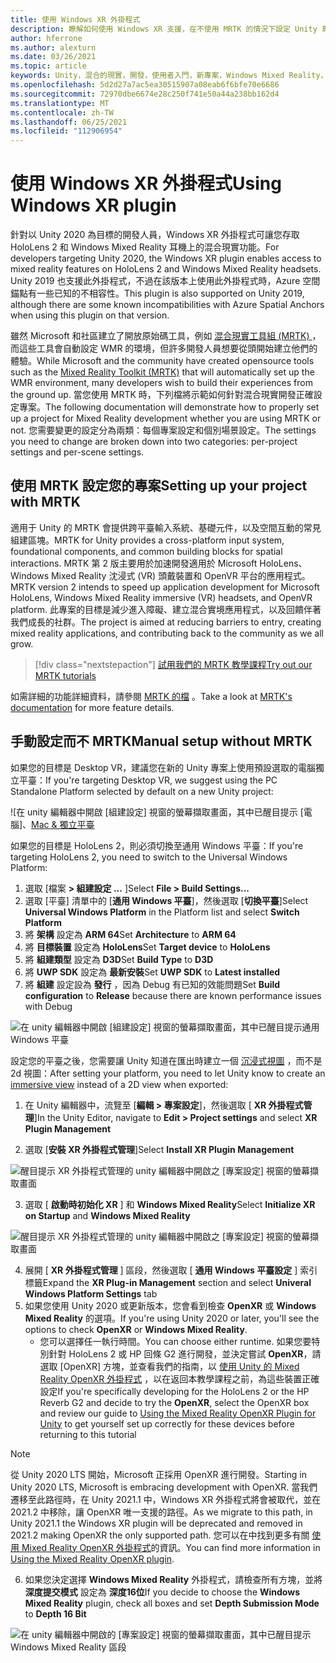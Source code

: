 ```yaml
---
title: 使用 Windows XR 外掛程式
description: 瞭解如何使用 Windows XR 支援，在不使用 MRTK 的情況下設定 Unity 專案。
author: hferrone
ms.author: alexturn
ms.date: 03/26/2021
ms.topic: article
keywords: Unity，混合的現實，開發，使用者入門，新專案，Windows Mixed Reality，UWP，XR，效能，舊版，mrtk，Windows
ms.openlocfilehash: 5d2d27a7ac5ea30515907a08eab6f6bfe70e6686
ms.sourcegitcommit: 72970dbe6674e28c250f741e50a44a238bb162d4
ms.translationtype: MT
ms.contentlocale: zh-TW
ms.lasthandoff: 06/25/2021
ms.locfileid: "112906954"
---
```

# <a name="using-windows-xr-plugin"></a><span data-ttu-id="c1bc8-104">使用 Windows XR 外掛程式</span><span class="sxs-lookup"><span data-stu-id="c1bc8-104">Using Windows XR plugin</span></span>

<span data-ttu-id="c1bc8-105">針對以 Unity 2020 為目標的開發人員，Windows XR 外掛程式可讓您存取 HoloLens 2 和 Windows Mixed Reality 耳機上的混合現實功能。</span><span class="sxs-lookup"><span data-stu-id="c1bc8-105">For developers targeting Unity 2020, the Windows XR plugin enables access to mixed reality features on HoloLens 2 and Windows Mixed Reality headsets.</span></span>  <span data-ttu-id="c1bc8-106">Unity 2019 也支援此外掛程式，不過在該版本上使用此外掛程式時，Azure 空間錨點有一些已知的不相容性。</span><span class="sxs-lookup"><span data-stu-id="c1bc8-106">This plugin is also supported on Unity 2019, although there are some known incompatibilities with Azure Spatial Anchors when using this plugin on that version.</span></span>

<span data-ttu-id="c1bc8-107">雖然 Microsoft 和社區建立了開放原始碼工具，例如 [混合現實工具組 (MRTK) ](/windows/mixed-reality/mrtk-unity/configuration/usingupm) ，而這些工具會自動設定 WMR 的環境，但許多開發人員想要從頭開始建立他們的體驗。</span><span class="sxs-lookup"><span data-stu-id="c1bc8-107">While Microsoft and the community have created opensource tools such as the [Mixed Reality Toolkit (MRTK)](/windows/mixed-reality/mrtk-unity/configuration/usingupm) that will automatically set up the WMR environment, many developers wish to build their experiences from the ground up.</span></span>  <span data-ttu-id="c1bc8-108">當您使用 MRTK 時，下列檔將示範如何針對混合現實開發正確設定專案。</span><span class="sxs-lookup"><span data-stu-id="c1bc8-108">The following documentation will demonstrate how to properly set up a project for Mixed Reality development whether you are using MRTK or not.</span></span>  <span data-ttu-id="c1bc8-109">您需要變更的設定分為兩類：每個專案設定和個別場景設定。</span><span class="sxs-lookup"><span data-stu-id="c1bc8-109">The settings you need to change are broken down into two categories: per-project settings and per-scene settings.</span></span>

## <a name="setting-up-your-project-with-mrtk"></a><span data-ttu-id="c1bc8-110">使用 MRTK 設定您的專案</span><span class="sxs-lookup"><span data-stu-id="c1bc8-110">Setting up your project with MRTK</span></span>

<span data-ttu-id="c1bc8-111">適用于 Unity 的 MRTK 會提供跨平臺輸入系統、基礎元件，以及空間互動的常見組建區塊。</span><span class="sxs-lookup"><span data-stu-id="c1bc8-111">MRTK for Unity provides a cross-platform input system, foundational components, and common building blocks for spatial interactions.</span></span> <span data-ttu-id="c1bc8-112">MRTK 第 2 版主要用於加速開發適用於 Microsoft HoloLens、Windows Mixed Reality 沈浸式 (VR) 頭戴裝置和 OpenVR 平台的應用程式。</span><span class="sxs-lookup"><span data-stu-id="c1bc8-112">MRTK version 2 intends to speed up application development for Microsoft HoloLens, Windows Mixed Reality immersive (VR) headsets, and OpenVR platform.</span></span> <span data-ttu-id="c1bc8-113">此專案的目標是減少進入障礙、建立混合實境應用程式，以及回饋伴著我們成長的社群。</span><span class="sxs-lookup"><span data-stu-id="c1bc8-113">The project is aimed at reducing barriers to entry, creating mixed reality applications, and contributing back to the community as we all grow.</span></span>

> [!div class="nextstepaction"]
> [<span data-ttu-id="c1bc8-114">試用我們的 MRTK 教學課程</span><span class="sxs-lookup"><span data-stu-id="c1bc8-114">Try out our MRTK tutorials</span></span>](./tutorials/mr-learning-base-02.md?tabs=winxr)

<span data-ttu-id="c1bc8-115">如需詳細的功能詳細資料，請參閱 [MRTK 的檔](/windows/mixed-reality/mrtk-unity) 。</span><span class="sxs-lookup"><span data-stu-id="c1bc8-115">Take a look at [MRTK's documentation](/windows/mixed-reality/mrtk-unity) for more feature details.</span></span>

## <a name="manual-setup-without-mrtk"></a><span data-ttu-id="c1bc8-116">手動設定而不 MRTK</span><span class="sxs-lookup"><span data-stu-id="c1bc8-116">Manual setup without MRTK</span></span>

<span data-ttu-id="c1bc8-117">如果您的目標是 Desktop VR，建議您在新的 Unity 專案上使用預設選取的電腦獨立平臺：</span><span class="sxs-lookup"><span data-stu-id="c1bc8-117">If you're targeting Desktop VR, we suggest using the PC Standalone Platform selected by default on a new Unity project:</span></span>

![在 unity 編輯器中開啟 [組建設定] 視窗的螢幕擷取畫面，其中已醒目提示 [電腦]、[Mac & 獨立平臺](images/wmr-config-img-3.png)

<span data-ttu-id="c1bc8-119">如果您的目標是 HoloLens 2，則必須切換至通用 Windows 平臺：</span><span class="sxs-lookup"><span data-stu-id="c1bc8-119">If you're targeting HoloLens 2, you need to switch to the Universal Windows Platform:</span></span>

1.  <span data-ttu-id="c1bc8-120">選取 [檔案 **> 組建設定 ...** ]</span><span class="sxs-lookup"><span data-stu-id="c1bc8-120">Select **File > Build Settings...**</span></span>
2.  <span data-ttu-id="c1bc8-121">選取 [平臺] 清單中的 [**通用 Windows 平臺**]，然後選取 [**切換平臺**]</span><span class="sxs-lookup"><span data-stu-id="c1bc8-121">Select **Universal Windows Platform** in the Platform list and select **Switch Platform**</span></span>
3.  <span data-ttu-id="c1bc8-122">將 **架構** 設定為 **ARM 64**</span><span class="sxs-lookup"><span data-stu-id="c1bc8-122">Set **Architecture** to **ARM 64**</span></span>
4.  <span data-ttu-id="c1bc8-123">將 **目標裝置** 設定為 **HoloLens**</span><span class="sxs-lookup"><span data-stu-id="c1bc8-123">Set **Target device** to **HoloLens**</span></span>
5.  <span data-ttu-id="c1bc8-124">將 **組建類型** 設定為 **D3D**</span><span class="sxs-lookup"><span data-stu-id="c1bc8-124">Set **Build Type** to **D3D**</span></span>
6.  <span data-ttu-id="c1bc8-125">將 **UWP SDK** 設定為 **最新安裝**</span><span class="sxs-lookup"><span data-stu-id="c1bc8-125">Set **UWP SDK** to **Latest installed**</span></span>
7.  <span data-ttu-id="c1bc8-126">將 **組建** 設定設為 **發行** ，因為 Debug 有已知的效能問題</span><span class="sxs-lookup"><span data-stu-id="c1bc8-126">Set **Build configuration** to **Release** because there are known performance issues with Debug</span></span>

![在 unity 編輯器中開啟 [組建設定] 視窗的螢幕擷取畫面，其中已醒目提示通用 Windows 平臺](images/wmr-config-img-4.png)

<span data-ttu-id="c1bc8-128">設定您的平臺之後，您需要讓 Unity 知道在匯出時建立一個 [沉浸式視圖](../../design/app-views.md) ，而不是2d 視圖：</span><span class="sxs-lookup"><span data-stu-id="c1bc8-128">After setting your platform, you need to let Unity know to create an [immersive view](../../design/app-views.md) instead of a 2D view when exported:</span></span>

1. <span data-ttu-id="c1bc8-129">在 Unity 編輯器中，流覽至 [**編輯 > 專案設定**]，然後選取 [ **XR 外掛程式管理**]</span><span class="sxs-lookup"><span data-stu-id="c1bc8-129">In the Unity Editor, navigate to **Edit > Project settings** and select **XR Plugin Management**</span></span>

2. <span data-ttu-id="c1bc8-130">選取 [**安裝 XR 外掛程式管理**]</span><span class="sxs-lookup"><span data-stu-id="c1bc8-130">Select **Install XR Plugin Management**</span></span>

![醒目提示 XR 外掛程式管理的 unity 編輯器中開啟之 [專案設定] 視窗的螢幕擷取畫面](images/wmr-config-img-5.png)

3. <span data-ttu-id="c1bc8-132">選取 [ **啟動時初始化 XR** ] 和 **Windows Mixed Reality**</span><span class="sxs-lookup"><span data-stu-id="c1bc8-132">Select **Initialize XR on Startup** and **Windows Mixed Reality**</span></span>

![醒目提示 XR 外掛程式管理的 unity 編輯器中開啟之 [專案設定] 視窗的螢幕擷取畫面](images/wmr-config-img-7.png)

4. <span data-ttu-id="c1bc8-134">展開 [ **XR 外掛程式管理** ] 區段，然後選取 [ **通用 Windows 平臺設定** ] 索引標籤</span><span class="sxs-lookup"><span data-stu-id="c1bc8-134">Expand the **XR Plug-in Management** section and select **Univeral Windows Platform Settings** tab</span></span>
5. <span data-ttu-id="c1bc8-135">如果您使用 Unity 2020 或更新版本，您會看到檢查 **OpenXR** 或 **Windows Mixed Reality** 的選項。</span><span class="sxs-lookup"><span data-stu-id="c1bc8-135">If you're using Unity 2020 or later, you'll see the options to check **OpenXR** or **Windows Mixed Reality**.</span></span> 
    * <span data-ttu-id="c1bc8-136">您可以選擇任一執行時間。</span><span class="sxs-lookup"><span data-stu-id="c1bc8-136">You can choose either runtime.</span></span>  <span data-ttu-id="c1bc8-137">如果您要特別針對 HoloLens 2 或 HP 回條 G2 進行開發，並決定嘗試 **OpenXR**，請選取 [OpenXR] 方塊，並查看我們的指南，以 [使用 Unity 的 Mixed Reality OpenXR 外掛程式](./xr-project-setup.md) ，以在返回本教學課程之前，為這些裝置正確設定</span><span class="sxs-lookup"><span data-stu-id="c1bc8-137">If you're specifically developing for the HoloLens 2 or the HP Reverb G2 and decide to try the **OpenXR**, select the OpenXR box and review our guide to [Using the Mixed Reality OpenXR Plugin for Unity](./xr-project-setup.md) to get yourself set up correctly for these devices before returning to this tutorial</span></span>

> [!NOTE]
> <span data-ttu-id="c1bc8-138">從 Unity 2020 LTS 開始，Microsoft 正採用 OpenXR 進行開發。</span><span class="sxs-lookup"><span data-stu-id="c1bc8-138">Starting in Unity 2020 LTS, Microsoft is embracing development with OpenXR.</span></span>  <span data-ttu-id="c1bc8-139">當我們遷移至此路徑時，在 Unity 2021.1 中，Windows XR 外掛程式將會被取代，並在2021.2 中移除，讓 OpenXR 唯一支援的路徑。</span><span class="sxs-lookup"><span data-stu-id="c1bc8-139">As we migrate to this path, in Unity 2021.1 the Windows XR plugin will be deprecated and removed in 2021.2 making OpenXR the only supported path.</span></span> <span data-ttu-id="c1bc8-140">您可以在中找到更多有關 [使用 Mixed Reality OpenXR 外掛程式](./xr-project-setup.md)的資訊。</span><span class="sxs-lookup"><span data-stu-id="c1bc8-140">You can find more information in [Using the Mixed Reality OpenXR plugin](./xr-project-setup.md).</span></span>

6. <span data-ttu-id="c1bc8-141">如果您決定選擇 **Windows Mixed Reality** 外掛程式，請檢查所有方塊，並將 **深度提交模式** 設定為 **深度16位**</span><span class="sxs-lookup"><span data-stu-id="c1bc8-141">If you decide to choose the **Windows Mixed Reality** plugin, check all boxes and set **Depth Submission Mode** to **Depth 16 Bit**</span></span>

![在 unity 編輯器中開啟的 [專案設定] 視窗的螢幕擷取畫面，其中已醒目提示 Windows Mixed Reality 區段](images/wmr-config-img-8.png)